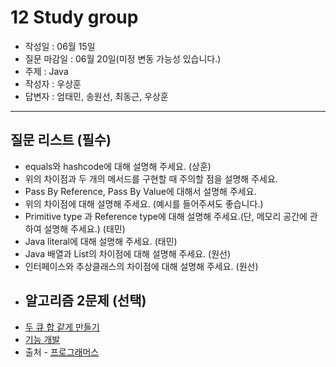 # 12 Study group
<!-- 작성일, 질문 마감일, 주제, 작성자, 답변자를 작성해 주세요 ! -->
- 작성일 : 06월 15일
- 질문 마감일 : 06월 20일(미정 변동 가능성 있습니다.)
- 주제 : Java
- 작성자 : 우상훈
- 답변자 : 엄태민, 송원선, 최동근, 우상훈
--- 
## 질문 리스트 (필수)
<!-- 질문 리스트는 필수입니다 ! -->
- equals와 hashcode에 대해 설명해 주세요. (상훈)
- 위의 차이점과 두 개의 메서드를 구현할 때 주의할 점을 설명해 주세요.
- Pass By Reference, Pass By Value에 대해서 설명해 주세요.
- 위의 차이점에 대해 설명해 주세요. (예시를 들어주셔도 좋습니다.)
- Primitive type 과 Reference type에 대해 설명해 주세요.(단, 메모리 공간에 관하여 설명해 주세요.) (태민)
- Java literal에 대해 설명해 주세요. (태민)
- Java 배열과 List의 차이점에 대해 설명해 주세요. (원선)
- 인터페이스와 추상클래스의 차이점에 대해 설명해 주세요. (원선)
- ## 알고리즘 2문제 (선택)
<!-- 알고리즘 문제는 선택입니다 ! -->
- [두 큐 합 같게 만들기](https://school.programmers.co.kr/learn/courses/30/lessons/118667)
- [기능 개발](https://school.programmers.co.kr/learn/courses/30/lessons/42586)
- 출처 - [프로그래머스](https://programmers.co.kr/)
